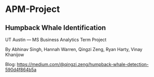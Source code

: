 # APM-Project

## Humpback Whale Identification


UT Austin — MS Business Analytics Term Project

By Abhinav Singh, Hannah Warren, Qingzi Zeng, Ryan Harty, Vinay Khanijow

Blog: https://medium.com/@qingzi.zeng/humpback-whale-detection-590d4f864b5a
